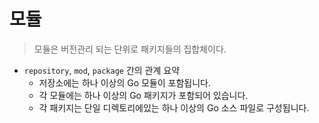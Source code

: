 # 모듈
> 모듈은 버전관리 되는 단위로 패키지들의 집합체이다.


- `repository`, `mod`, `package` 간의 관계 요약
  - 저장소에는 하나 이상의 Go 모듈이 포함됩니다.
  - 각 모듈에는 하나 이상의 Go 패키지가 포함되어 있습니다.
  - 각 패키지는 단일 디렉토리에있는 하나 이상의 Go 소스 파일로 구성됩니다.

